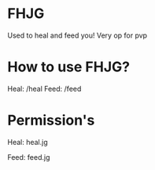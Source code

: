 # FHJG
Used to heal and feed you! Very op for pvp
# How to use FHJG?
Heal: /heal
Feed: /feed

# Permission's
Heal: heal.jg

Feed: feed.jg

